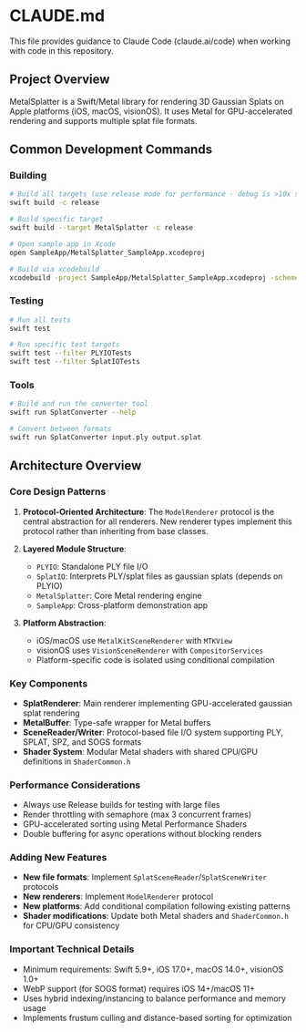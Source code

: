 # CLAUDE.md

This file provides guidance to Claude Code (claude.ai/code) when working with code in this repository.

## Project Overview

MetalSplatter is a Swift/Metal library for rendering 3D Gaussian Splats on Apple platforms (iOS, macOS, visionOS). It uses Metal for GPU-accelerated rendering and supports multiple splat file formats.

## Common Development Commands

### Building

```bash
# Build all targets (use release mode for performance - debug is >10x slower)
swift build -c release

# Build specific target
swift build --target MetalSplatter -c release

# Open sample app in Xcode
open SampleApp/MetalSplatter_SampleApp.xcodeproj

# Build via xcodebuild
xcodebuild -project SampleApp/MetalSplatter_SampleApp.xcodeproj -scheme "MetalSplatter SampleApp" -configuration Release
```

### Testing

```bash
# Run all tests
swift test

# Run specific test targets
swift test --filter PLYIOTests
swift test --filter SplatIOTests
```

### Tools

```bash
# Build and run the converter tool
swift run SplatConverter --help

# Convert between formats
swift run SplatConverter input.ply output.splat
```

## Architecture Overview

### Core Design Patterns

1. **Protocol-Oriented Architecture**: The `ModelRenderer` protocol is the central abstraction for all renderers. New renderer types implement this protocol rather than inheriting from base classes.

2. **Layered Module Structure**:
   - `PLYIO`: Standalone PLY file I/O
   - `SplatIO`: Interprets PLY/splat files as gaussian splats (depends on PLYIO)
   - `MetalSplatter`: Core Metal rendering engine
   - `SampleApp`: Cross-platform demonstration app

3. **Platform Abstraction**:
   - iOS/macOS use `MetalKitSceneRenderer` with `MTKView`
   - visionOS uses `VisionSceneRenderer` with `CompositorServices`
   - Platform-specific code is isolated using conditional compilation

### Key Components

- **SplatRenderer**: Main renderer implementing GPU-accelerated gaussian splat rendering
- **MetalBuffer<T>**: Type-safe wrapper for Metal buffers
- **SceneReader/Writer**: Protocol-based file I/O system supporting PLY, SPLAT, SPZ, and SOGS formats
- **Shader System**: Modular Metal shaders with shared CPU/GPU definitions in `ShaderCommon.h`

### Performance Considerations

- Always use Release builds for testing with large files
- Render throttling with semaphore (max 3 concurrent frames)
- GPU-accelerated sorting using Metal Performance Shaders
- Double buffering for async operations without blocking renders

### Adding New Features

- **New file formats**: Implement `SplatSceneReader`/`SplatSceneWriter` protocols
- **New renderers**: Implement `ModelRenderer` protocol
- **New platforms**: Add conditional compilation following existing patterns
- **Shader modifications**: Update both Metal shaders and `ShaderCommon.h` for CPU/GPU consistency

### Important Technical Details

- Minimum requirements: Swift 5.9+, iOS 17.0+, macOS 14.0+, visionOS 1.0+
- WebP support (for SOGS format) requires iOS 14+/macOS 11+
- Uses hybrid indexing/instancing to balance performance and memory usage
- Implements frustum culling and distance-based sorting for optimization